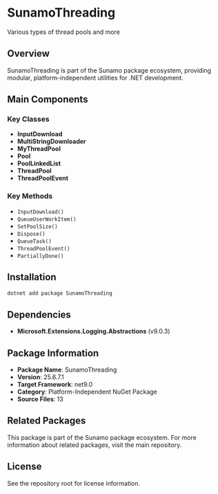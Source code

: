 # SunamoThreading

Various types of thread pools and more

## Overview

SunamoThreading is part of the Sunamo package ecosystem, providing modular, platform-independent utilities for .NET development.

## Main Components

### Key Classes

- **InputDownload**
- **MultiStringDownloader**
- **MyThreadPool**
- **Pool**
- **PoolLinkedList**
- **ThreadPool**
- **ThreadPoolEvent**

### Key Methods

- `InputDownload()`
- `QueueUserWorkItem()`
- `SetPoolSize()`
- `Dispose()`
- `QueueTask()`
- `ThreadPoolEvent()`
- `PartiallyDone()`

## Installation

```bash
dotnet add package SunamoThreading
```

## Dependencies

- **Microsoft.Extensions.Logging.Abstractions** (v9.0.3)

## Package Information

- **Package Name**: SunamoThreading
- **Version**: 25.6.7.1
- **Target Framework**: net9.0
- **Category**: Platform-Independent NuGet Package
- **Source Files**: 13

## Related Packages

This package is part of the Sunamo package ecosystem. For more information about related packages, visit the main repository.

## License

See the repository root for license information.
